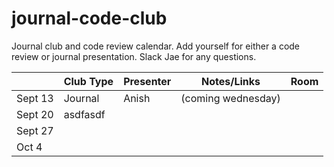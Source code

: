 # journal-code-club
Journal club and code review calendar. Add yourself for either a code review or journal presentation.  Slack Jae for any questions. 


|         | Club Type | Presenter | Notes/Links        |Room   |
|---------|-----------|-----------|--------------------|-------|
| Sept 13 | Journal   | Anish     | (coming wednesday) |       |
| Sept 20 |        asdfasdf   |           |                    |       |
| Sept 27 |           |           |                    |       |
| Oct 4   |           |           |                    |       |


